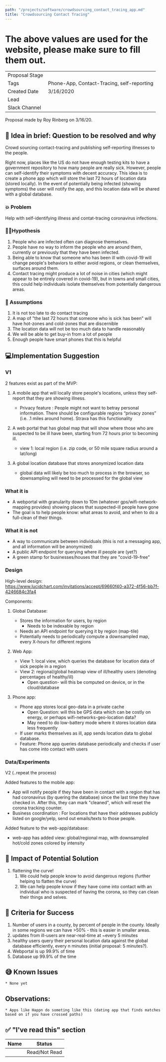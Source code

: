 ```yaml
---
path: "/projects/software/crowdsourcing_contact_tracing_app.md"
title: "Crowdsourcing Contact Tracing"
---
```


# The above values are used for the website, please make sure to fill them out.

| | |
|-|-|
| Proposal Stage |      |
| Tags           |  Phone-App, Contact-Tracing, self-reporting    |
| Created Date   |  3/16/2020    |
| Lead           |      |
| Slack Channel  |      |

Proposal made by Roy Rinberg on 3/16/20. 

## 📃 Idea in brief: Question to be resolved and why

Crowd sourcing contact-tracing and publishing self-reporting illnesses to the people.

Right now, places like the US do not have enough testing kits to have a government repository to how many people are really sick. However, people can self-identify their symptoms with decent accuracy. This idea is to create a phone app which will store the last 72 hours of location data (stored locally). In the event of potentially being infected (showing symptoms) the user will notify the app, and this location data will be shared with a global database.

### 💥 Problem

Help with self-identifying illness and contat-tracing coronavirus infections. 

### 👨‍🔬Hypothesis
	
1. People who are infected often can diagnose themselves.
2.  People have no way to inform the people who are around them, currently or previously that they have been infected. 
3. Being able to know that someone who has been ill with covid-19 will change people's behaviors to either avoid regions, or clean themselves, surfaces around them. 
4. Contact tracing might produce a lot of noise in cities (which might appear to be entirely covered in covid-19), but in towns and small cities, this could help individuals isolate themselves from potentially dangerous areas.


### 🤔 Assumptions

1. It is not too late to do contact tracing
2. A map of "the last 72 hours that someone who is sick has been" will have hot-zones and cold-zones that are discernible
3. The location data will not be too much data to handle reasonably
4. We will be able to get buy-in from a lot of people
5. Enough people have smart phones that this is helpful


## 💻Implementation Suggestion

### V1
2 features exist as part of the MVP:

1. A mobile app that will locally store people's locations, unless they self-report that they are showing illness.

	* Privacy feature : People might not want to betray personal information. There should be configurable regions “privacy zones” (i.e. .1 miles around home). Strava has this functionality
2. A web portal that has global map that will show where those who are suspected to be ill have been, starting from 72 hours prior to becoming ill.
	* view 1: local region (i.e. zip code, or 50 mile square radius around a lat/long)

3. A global location database that stores anonymized location data
	* global data will likely be too much to process in the browser, so downsampling will need to be processed for the global view


### What it is
* A webportal with granularity down to 10m (whatever gps/wifi-network-mapping provides) showing places that suspected-ill people have gone
* The goal is to help people know: what areas to avoid, and when to do a full-clean of their things.

### What it is not
* A way to communicate between individuals (this is not a messaging app, and all information will be anonymized)
* A public API endpoint for querying where ill people are (yet?)
* A green stamp for businesses/houses that they are "covid-19-free"

### Design
High-level design: 
https://www.lucidchart.com/invitations/accept/69660f40-a372-4f56-bb7f-4246684c3fa4

Components: 
1. Global Database:
	* Stores the information for users, by region
		* Needs to be indexable by region
	* Needs an API endpoint for querying it by region (map-tile)
	* Potentially needs to periodically compute a downsampled map, every X-hours for different regions

2. Web App:
	* View 1: local view, which queries the database for location data of sick people in a region
	* View 2: regional/global heatmap view of ill/healthy users (denoting percentages of healthy/ill)
		* Open question- will this be computed on device, or in the cloud/database

3. Phone app:
	* Phone app stores local geo-data in a private cache 
		* Open Question: will this be GPS data which can be costly on energy, or perhaps wifi-networks-geo-location data?
		* May need to do low-battery mode where it stores location data less frequently
	* If user marks themselves as ill, app sends location data to global database.
	* Feature: Phone app queries database periodically and checks if user has come into contact with users

### Data/Experiments

V2 (..repeat the process)

Added features to the mobile app:

* App will notify people if they have been in contact with a region that has had coronavirus (by quering the database) since the last time they have checked in. After this, they can mark "cleaned", which will reset the corona tracking counter.
* Business coordination : For locations that have their addresses publicly listed on google/yelp, send out emails/texts to those people.

Added feature to the web-app/database:

* web-app has added view: global/regional map, with downsampled hot/cold zones colored by intensity

## 💪 Impact of Potential Solution
1. flattening the curve!
	1. We could help people know to avoid dangerous regions (further helping to flatten the curve) 
	2. We can help people know if they have come into contact with an individual who is suspected of having the corona, so they can clean their things and selves.


## 🙌 Criteria for Success

1. Number of users in a county, by percent of people in the county. Ideally in some regions we can have >50% - this is easier in smaller areas.
2. updates from ill-users are near-real-time at ~every 5 minutes
3. healthy users query their personal location data against the global database efficiently, every n minutes (initial proposal: 5 minutes?).
3. Webportal is up 99.9% of time
4. Database up 99.9% of the time

## 😅 Known Issues
	* None yet

## Observations:
	* Apps like Happn do someting like this (dating app that finds matches based on if you have crossed paths) 

## ✅ "I've read this" section
| Name | Status |
|-|-|
|  |  Read/Not Read    |
